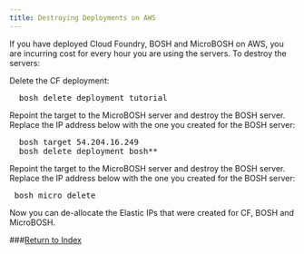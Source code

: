 ```yaml
---
title: Destroying Deployments on AWS
---
```


If you have deployed Cloud Foundry, BOSH and MicroBOSH on AWS, you are incurring cost for every hour you are using the servers. To destroy the servers:

Delete the CF deployment:

<pre class="terminal">
  bosh delete deployment tutorial
</pre>

Repoint the target to the MicroBOSH server and destroy the BOSH server. Replace the IP address below with the one you created for the BOSH server:

<pre class="terminal">
  bosh target 54.204.16.249
  bosh delete deployment bosh**
</pre>

Repoint the target to the MicroBOSH server and destroy the BOSH server. Replace the IP address below with the one you created for the BOSH server:

<pre class="terminal">
 bosh micro delete
</pre>

Now you can de-allocate the Elastic IPs that were created for CF, BOSH and MicroBOSH.

###[Return to Index](./index.html)